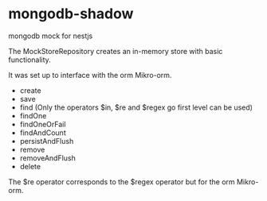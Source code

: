 # mongodb-shadow

mongodb mock for nestjs

The MockStoreRepository creates an in-memory store with basic functionality.

It was set up to interface with the orm Mikro-orm.

- create
- save
- find (Only the operators $in, $re and $regex go first level can be used)
- findOne
- findOneOrFail
- findAndCount
- persistAndFlush
- remove
- removeAndFlush
- delete

The $re operator corresponds to the $regex operator but for the orm Mikro-orm.